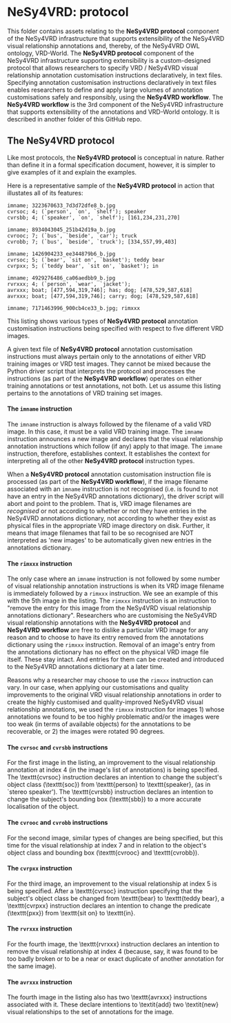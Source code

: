 # NeSy4VRD: protocol

This folder contains assets relating to the **NeSy4VRD protocol** component of the NeSy4VRD infrastructure that supports extensibility of the NeSy4VRD visual relationship annotations and, thereby, of the NeSy4VRD OWL ontology, VRD-World. The **NeSy4VRD protocol** component of the NeSy4VRD infrastructure supporting extensibility is a custom-designed protocol that allows researchers to specify VRD / NeSy4VRD visual relationship annotation customisation instructions declaratively, in text files. Specifying annotation customisation instructions declaratively in text files enables researchers to define and apply large volumes of annotation customisations safely and responsibly, using the **NeSy4VRD workflow**. The **NeSy4VRD workflow** is the 3rd component of the NeSy4VRD infrastructure that supports extensibility of the annotations and VRD-World ontology. It is described in another folder of this GitHub repo.

## The NeSy4VRD protocol

Like most protocols, the **NeSy4VRD protocol** is conceptual in nature. Rather than define it in a formal specification document, however, it is simpler to give examples of it and explain the examples.

Here is a representative sample of the **NeSy4VRD protocol** in action that illustates all of its features:
```
imname; 3223670633_7d3d72dfe8_b.jpg
cvrsoc; 4; (`person', `on', `shelf'); speaker
cvrsbb; 4; (`speaker', `on', `shelf'); [161,234,231,270]

imname; 8934043045_251b42d19a_b.jpg
cvrooc; 7; (`bus', `beside', `car'); truck
cvrobb; 7; (`bus', `beside', `truck'); [334,557,99,403]

imname; 1426904233_ee344879b6_b.jpg
cvrsoc; 5; (`bear', `sit on', `basket'); teddy bear
cvrpxx; 5; (`teddy bear', `sit on', `basket'); in

imname; 4929276486_ca06aedbb9_b.jpg
rvrxxx; 4; (`person', `wear', `jacket');
avrxxx; boat; [477,594,319,746]; has; dog; [478,529,587,618]
avrxxx; boat; [477,594,319,746]; carry; dog; [478,529,587,618]

imname; 7171463996_900cb4ce33_b.jpg; rimxxx
```
This listing shows various types of **NeSy4VRD protocol** annotation customisation instructions being specified with respect to five different VRD images.

A given text file of **NeSy4VRD protocol** annotation customisation instructions must always pertain only to the annotations of either VRD training images or VRD test images. They cannot be mixed because the Python driver script that interprets the protocol and processes the instructions (as part of the **NeSy4VRD workflow**) operates on either training annotations or test annotations, not both. Let us assume this listing pertains to the annotations of VRD training set images.

#### The `imname` instruction

The `imname` instruction is always followed by the filename of a valid VRD image. In this case, it must be a valid VRD training image. The `imname` instruction announces a new image and declares that the visual relationship annotation instructions which follow (if any) apply to that image. The `imname` instruction, therefore, establishes context. It establishes the context for interpreting all of the other **NeSy4VRD protocol** instruction types.

When a **NeSy4VRD protocol** annotation customisation instruction file is processed (as part of the **NeSy4VRD workflow**), if the image filename associated with an `imname` instruction is not recognised (i.e. is found to not have an entry in the NeSy4VRD annotations dictionary), the driver script will abort and point to the problem.  That is, VRD image filenames are *recognised* or not according to whether or not they have entries in the NeSy4VRD annotations dictionary, not according to whether they exist as physical files in the appropriate VRD image directory on disk. Further, it means that image filenames that fail to be so recognised are NOT interpreted as 'new images' to be automatically given new entries in the annotations dictionary.

#### The `rimxxx` instruction

The only case where an `imname` instruction is not followed by some number of visual relationship annotation instructions is when its VRD image filename is immediately followed by a `rimxxx` instruction. We see an example of this with the 5th image in the listing. The `rimxxx` instruction is an instruction to "remove the entry for this image from the NeSy4VRD visual relationship annotations dictionary".  Researchers who are customising the NeSy4VRD visual relationship annotations with the **NeSy4VRD protocol** and **NeSy4VRD workflow** are free to dislike a particular VRD image for any reason and to choose to have its entry removed from the annotations dictionary using the `rimxxx` instruction. Removal of an image's entry from the annotations dictionary has no effect on the physical VRD image file itself. These stay intact. And entries for them can be created and introduced to the NeSy4VRD annotations dictionary at a later time.

Reasons why a researcher may choose to use the `rimxxx` instruction can vary. In our case, when applying our customisations and quality improvements to the original VRD visual relationship annotations in order to create the highly customised and quality-improved NeSy4VRD visual relationship annotations, we used the `rimxxx` instruction for images 1) whose annotations we found to be too highly problematic and/or the images were too weak (in terms of available objects) for the annotations to be recoverable, or 2) the images were rotated 90 degrees.

#### The `cvrsoc` and `cvrsbb` instructions

For the first image in the listing, an improvement to the visual relationship annotation at index 4 (in the image's list of annotations) is being specified.  The \texttt{cvrsoc} instruction declares an intention to change the subject's object class (\texttt{soc}) from \texttt{person} to \texttt{speaker}, (as in `stereo speaker'). The \texttt{cvrsbb} instruction declares an intention to change the subject's bounding box (\texttt{sbb}) to a more accurate localisation of the object.

#### The `cvrooc` and `cvrobb` instructions

For the second image, similar types of changes are being specified, but this time for the visual relationship at index 7 and in relation to the object's object class and bounding box (\texttt{cvrooc} and \texttt{cvrobb}).

#### The `cvrpxx` instruction

For the third image, an improvement to the visual relationship at index 5 is being specified. After a \texttt{cvrsoc} instruction specifying that the subject's object class be changed from \texttt{bear} to \texttt{teddy bear}, a \texttt{cvrpxx} instruction declares an intention to change the predicate (\texttt{pxx}) from \texttt{sit on} to \texttt{in}.

#### The `rvrxxx` instruction

For the fourth image, the \texttt{rvrxxx} instruction declares an intention to remove the visual relationship at index 4 (because, say, it was found to be too badly broken or to be a near or exact duplicate of another annotation for the same image). 

#### The `avrxxx` instruction

The fourth image in the listing also has two \texttt{avrxxx} instructions associated with it. These declare intentions to \textit{add} two \textit{new} visual relationships to the set of annotations for the image.


